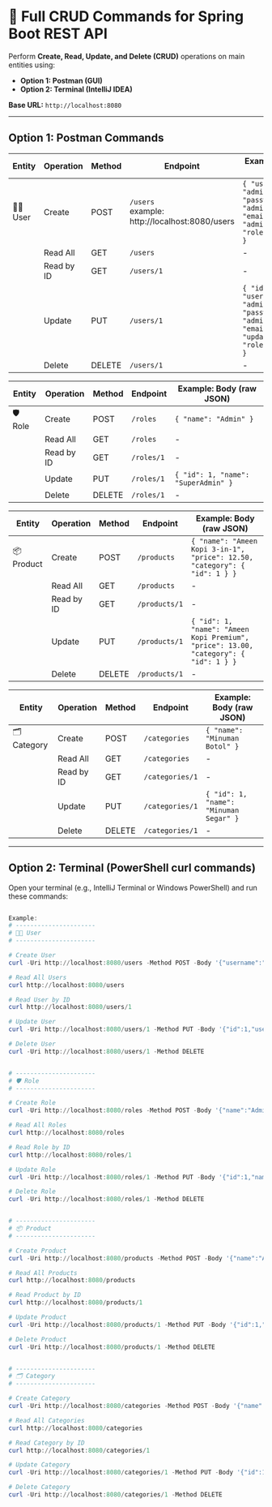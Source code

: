 # 🔧 Full CRUD Commands for Spring Boot REST API

Perform **Create, Read, Update, and Delete (CRUD)** operations on main entities using:

- **Option 1: Postman (GUI)**
- **Option 2: Terminal (IntelliJ IDEA)**

**Base URL:** `http://localhost:8080`

---

## Option 1: Postman Commands
 

| Entity    | Operation      | Method  | Endpoint           | Example: Body (raw JSON)                                                                                         |
|-----------|----------------|---------|--------------------|-------------------------------------------------------------------------------------------------------|
| 🧑‍💼 User | Create         | POST    | `/users                                 `example: http://localhost:8080/users           | `{ "username": "admin_ameen", "password": "adminpass", "email": "admin@ameen.com", "role": { "id": 1 } }` |
|           | Read All       | GET     | `/users`           | -                                                                                                     |
|           | Read by ID     | GET     | `/users/1`         | -                                                                                                     |
|           | Update         | PUT     | `/users/1`         | `{ "id": 1, "username": "admin_updated", "password": "adminpass", "email": "updated@ameen.com", "role": { "id": 1 } }` |
|           | Delete         | DELETE  | `/users/1`         | -                                                                                                     |

| Entity    | Operation      | Method  | Endpoint           | Example: Body (raw JSON)                 |
|-----------|----------------|---------|--------------------|--------------------------------|
| 🛡️ Role  | Create         | POST    | `/roles`           | `{ "name": "Admin" }`           |
|           | Read All       | GET     | `/roles`           | -                              |
|           | Read by ID     | GET     | `/roles/1`         | -                              |
|           | Update         | PUT     | `/roles/1`         | `{ "id": 1, "name": "SuperAdmin" }` |
|           | Delete         | DELETE  | `/roles/1`         | -                              |

| Entity    | Operation      | Method  | Endpoint           | Example: Body (raw JSON)                                                                                   |
|-----------|----------------|---------|--------------------|--------------------------------------------------------------------------------------------------|
| 📦 Product| Create         | POST    | `/products`        | `{ "name": "Ameen Kopi 3-in-1", "price": 12.50, "category": { "id": 1 } }`                        |
|           | Read All       | GET     | `/products`        | -                                                                                                |
|           | Read by ID     | GET     | `/products/1`      | -                                                                                                |
|           | Update         | PUT     | `/products/1`      | `{ "id": 1, "name": "Ameen Kopi Premium", "price": 13.00, "category": { "id": 1 } }`              |
|           | Delete         | DELETE  | `/products/1`      | -                                                                                                |

| Entity    | Operation      | Method  | Endpoint           | Example: Body (raw JSON)                  |
|-----------|----------------|---------|--------------------|---------------------------------|
| 🗂️ Category| Create        | POST    | `/categories`      | `{ "name": "Minuman Botol" }`   |
|           | Read All       | GET     | `/categories`      | -                               |
|           | Read by ID     | GET     | `/categories/1`    | -                               |
|           | Update         | PUT     | `/categories/1`    | `{ "id": 1, "name": "Minuman Segar" }` |
|           | Delete         | DELETE  | `/categories/1`    | -                               |

---

## Option 2: Terminal (PowerShell curl commands)

Open your terminal (e.g., IntelliJ Terminal or Windows PowerShell) and run these commands:

```powershell

Example: 
# ----------------------
# 🧑‍💼 User
# ----------------------

# Create User
curl -Uri http://localhost:8080/users -Method POST -Body '{"username":"admin_ameen","password":"adminpass","email":"admin@ameen.com","role":{"id":1}}' -ContentType "application/json"

# Read All Users
curl http://localhost:8080/users

# Read User by ID
curl http://localhost:8080/users/1

# Update User
curl -Uri http://localhost:8080/users/1 -Method PUT -Body '{"id":1,"username":"admin_updated","password":"adminpass","email":"updated@ameen.com","role":{"id":1}}' -ContentType "application/json"

# Delete User
curl -Uri http://localhost:8080/users/1 -Method DELETE


# ----------------------
# 🛡️ Role
# ----------------------

# Create Role
curl -Uri http://localhost:8080/roles -Method POST -Body '{"name":"Admin"}' -ContentType "application/json"

# Read All Roles
curl http://localhost:8080/roles

# Read Role by ID
curl http://localhost:8080/roles/1

# Update Role
curl -Uri http://localhost:8080/roles/1 -Method PUT -Body '{"id":1,"name":"SuperAdmin"}' -ContentType "application/json"

# Delete Role
curl -Uri http://localhost:8080/roles/1 -Method DELETE


# ----------------------
# 📦 Product
# ----------------------

# Create Product
curl -Uri http://localhost:8080/products -Method POST -Body '{"name":"Ameen Kopi 3-in-1","price":12.50,"category":{"id":1}}' -ContentType "application/json"

# Read All Products
curl http://localhost:8080/products

# Read Product by ID
curl http://localhost:8080/products/1

# Update Product
curl -Uri http://localhost:8080/products/1 -Method PUT -Body '{"id":1,"name":"Ameen Kopi Premium","price":13.00,"category":{"id":1}}' -ContentType "application/json"

# Delete Product
curl -Uri http://localhost:8080/products/1 -Method DELETE


# ----------------------
# 🗂️ Category
# ----------------------

# Create Category
curl -Uri http://localhost:8080/categories -Method POST -Body '{"name":"Minuman Botol"}' -ContentType "application/json"

# Read All Categories
curl http://localhost:8080/categories

# Read Category by ID
curl http://localhost:8080/categories/1

# Update Category
curl -Uri http://localhost:8080/categories/1 -Method PUT -Body '{"id":1,"name":"Minuman Segar"}' -ContentType "application/json"

# Delete Category
curl -Uri http://localhost:8080/categories/1 -Method DELETE
